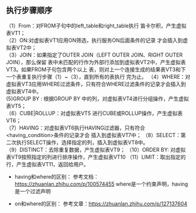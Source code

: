 ## 执行步骤顺序
（1）From：对FROM子句中的left_table和right_table执行
笛卡尔积，产生虚拟表VT1；  
（2）ON:对虚拟表VT1应用ON筛选，执行服务ON后面条件的记录
才会插入到虚拟表VT2中；  
（3）JOIN：如果指定了OUTER JOIN（LEFT OUTER JOIN、RIGHT OUTER JOIN），那么保留
表中未匹配的行作为外部行添加到虚拟表VT2中，产生虚拟表VT3。如果FROM子句包含两个以上
表，则对上一个连接生成的结果表VT3和下一个表重复执行步骤（1）~（3），直到所有的表执行
完为止。
（4）WHERE：对虚拟表VT3应用WHERE过滤条件，只有符合WHERE过滤条件的记录才会插入到
虚拟表VT4中。  
(5)GROUP BY : 根据GROUP BY 中的列，对虚拟表VT4进行分组操作，产生虚拟表VT5；  
（6）CUBE|ROLLUP：对虚拟表VT5   进行CUBE或ROLLUP操作，产生虚拟表VT6；  
（7）HAVING：对虚拟表VT6执行HAVING过滤器，只有符合<having_condition>条件的记录才会
插入到虚拟表VT7中；
（8）SELECT：第二次执行SELECT操作，选择指定的列，插入到虚拟表VT8中。  
（9）DISTINCT：去除重复数据，产生虚拟表VT9；
（10）ORDER BY: 对虚拟表VT9按照指定的列进行排序操作，产生虚拟表VT10
（11）LIMIT：取出指定的行，产生虚拟表VT11，返回给用户。

- having和where的区别：
参考文档：https://zhuanlan.zhihu.com/p/100574455
where是一个约束声明，having是一个过滤声明

- on和where的区别：
参考文章：https://zhuanlan.zhihu.com/p/127137604
